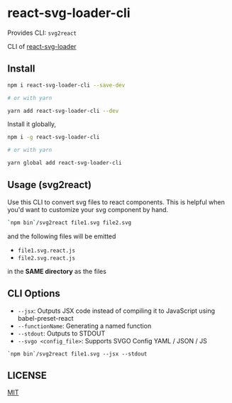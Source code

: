 # react-svg-loader-cli

Provides CLI: `svg2react`

CLI of [react-svg-loader](/packages/react-svg-loader)

## Install

```sh
npm i react-svg-loader-cli --save-dev

# or with yarn

yarn add react-svg-loader-cli --dev
```

Install it globally,

```sh
npm i -g react-svg-loader-cli

# or with yarn

yarn global add react-svg-loader-cli
```

## Usage (svg2react)

Use this CLI to convert svg files to react components. This is helpful when you'd want to customize your svg component by hand.

```sh
`npm bin`/svg2react file1.svg file2.svg
```

and the following files will be emitted

- `file1.svg.react.js`
- `file2.svg.react.js`

in the **SAME directory** as the files

## CLI Options

- `--jsx`: Outputs JSX code instead of compiling it to JavaScript using babel-preset-react
- `--functionName`: Generating a named function
- `--stdout`: Outputs to STDOUT
- `--svgo <config_file>`: Supports SVGO Config YAML / JSON / JS

```
`npm bin`/svg2react file1.svg --jsx --stdout
```

## LICENSE

[MIT](https://github.com/boopathi/react-svg-loader/blob/master/LICENSE)
